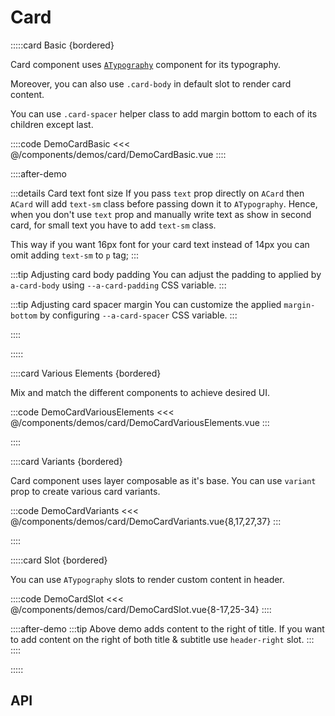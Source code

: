 <script lang="ts" setup>
import api from '@virgo-ui/vue/component-meta/ACard.json';
</script>

# Card

<!-- 👉 Basic -->
:::::card Basic {bordered}

Card component uses [`ATypography`](/guide/base-components/typography) component for its typography.

Moreover, you can also use `.card-body` in default slot to render card content.

You can use `.card-spacer` helper class to add margin bottom to each of its children except last.

::::code DemoCardBasic
<<< @/components/demos/card/DemoCardBasic.vue
::::

::::after-demo

:::details Card text font size
If you pass `text` prop directly on `ACard` then `ACard` will add `text-sm` class before passing down it to `ATypography`. Hence, when you don't use `text` prop and manually write text as show in second card, for small text you have to add `text-sm` class.

This way if you want 16px font for your card text instead of 14px you can omit adding `text-sm` to `p` tag;
:::

:::tip Adjusting card body padding
You can adjust the padding to applied by `a-card-body` using `--a-card-padding` CSS variable.
:::

:::tip Adjusting card spacer margin
You can customize the applied `margin-bottom` by configuring `--a-card-spacer` CSS variable.
:::

::::

:::::

<!-- 👉 Various Elements -->
::::card Various Elements {bordered}

Mix and match the different components to achieve desired UI.

:::code DemoCardVariousElements
<<< @/components/demos/card/DemoCardVariousElements.vue
:::

::::

<!-- 👉 Variants -->
::::card Variants {bordered}

Card component uses layer composable as it's base. You can use `variant` prop to create various card variants.

:::code DemoCardVariants
<<< @/components/demos/card/DemoCardVariants.vue{8,17,27,37}
:::

::::

<!-- 👉 Slot -->
:::::card Slot {bordered}

You can use `ATypography` slots to render custom content in header.

::::code DemoCardSlot
<<< @/components/demos/card/DemoCardSlot.vue{8-17,25-34}
::::

::::after-demo
:::tip
Above demo adds content to the right of title. If you want to add content on the right of both title & subtitle use `header-right` slot.
:::
::::

:::::

<!-- 👉 API -->
## API

<Api title="Card" :api="api"></Api>
